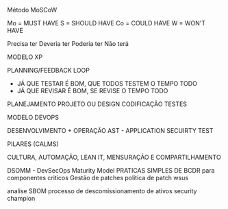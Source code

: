 Método MoSCoW

Mo = MUST HAVE 
S = SHOULD HAVE 
Co = COULD HAVE
W = WON'T HAVE 


Precisa ter 
Deveria ter 
Poderia ter 
Não terá

MODELO XP


PLANNING/FEEDBACK LOOP 

- JÁ QUE TESTAR É BOM, QUE TODOS TESTEM O TEMPO TODO 
- JÁ QUE REVISAR É BOM, SE REVISE O TEMPO TODO 


PLANEJAMENTO 
PROJETO OU DESIGN 
CODIFICAÇÃO 
TESTES


MODELO DEVOPS

DESENVOLVIMENTO + OPERAÇÃO 
AST - APPLICATION SECUIRTY TEST



PILARES (CALMS)

CULTURA, AUTOMAÇÃO, LEAN IT, MENSURAÇÃO E COMPARTILHAMENTO

DSOMM - DevSecOps Maturity Model
PRATICAS SIMPLES DE BCDR  para componentes criticos 
Gestão de patches
politica de patch 
wsus

analise SBOM
processo de descomissionamento de ativos 
security champion 
